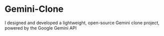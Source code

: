 # Gemini-Clone
I designed and developed a lightweight, open-source Gemini clone project, powered by the Google Gemini API 
